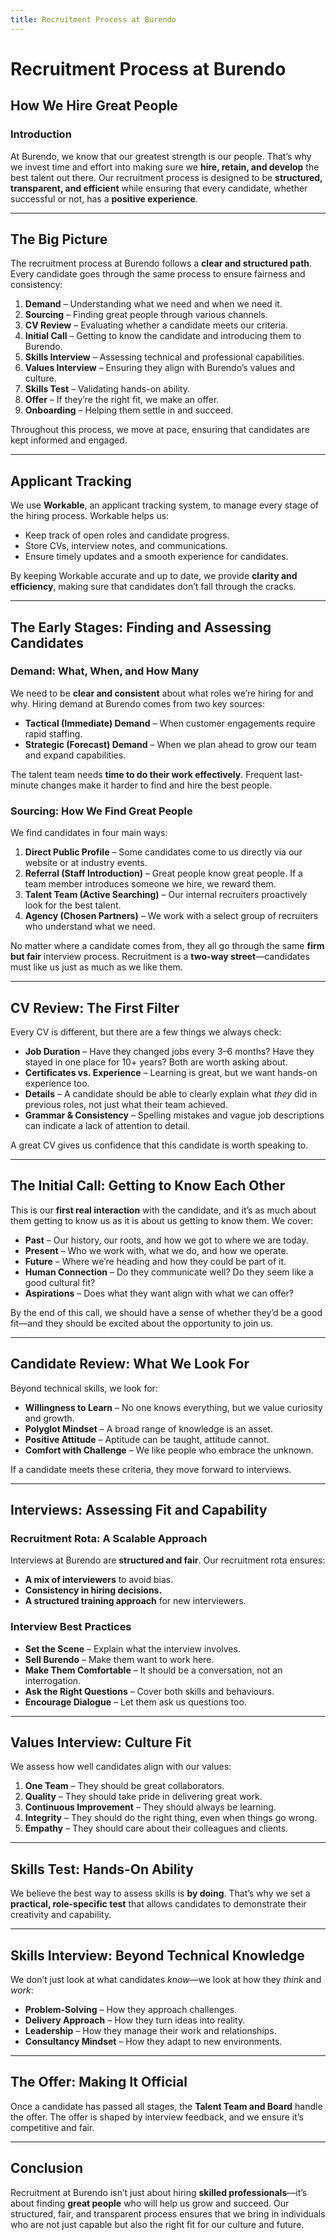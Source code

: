 ```yaml
---
title: Recruitment Process at Burendo
---
```

# Recruitment Process at Burendo

## How We Hire Great People

### Introduction

At Burendo, we know that our greatest strength is our people. That’s why we invest time and effort into making sure we **hire, retain, and develop** the best talent out there. Our recruitment process is designed to be **structured, transparent, and efficient** while ensuring that every candidate, whether successful or not, has a **positive experience**.

---

## The Big Picture

The recruitment process at Burendo follows a **clear and structured path**. Every candidate goes through the same process to ensure fairness and consistency:

1. **Demand** – Understanding what we need and when we need it.
2. **Sourcing** – Finding great people through various channels.
3. **CV Review** – Evaluating whether a candidate meets our criteria.
4. **Initial Call** – Getting to know the candidate and introducing them to Burendo.
5. **Skills Interview** – Assessing technical and professional capabilities.
6. **Values Interview** – Ensuring they align with Burendo’s values and culture.
7. **Skills Test** – Validating hands-on ability.
8. **Offer** – If they’re the right fit, we make an offer.
9. **Onboarding** – Helping them settle in and succeed.

Throughout this process, we move at pace, ensuring that candidates are kept informed and engaged.

---

## Applicant Tracking

We use **Workable**, an applicant tracking system, to manage every stage of the hiring process. Workable helps us:
- Keep track of open roles and candidate progress.
- Store CVs, interview notes, and communications.
- Ensure timely updates and a smooth experience for candidates.

By keeping Workable accurate and up to date, we provide **clarity and efficiency**, making sure that candidates don’t fall through the cracks.

---

## The Early Stages: Finding and Assessing Candidates

### Demand: What, When, and How Many

We need to be **clear and consistent** about what roles we’re hiring for and why. Hiring demand at Burendo comes from two key sources:

- **Tactical (Immediate) Demand** – When customer engagements require rapid staffing.
- **Strategic (Forecast) Demand** – When we plan ahead to grow our team and expand capabilities.

The talent team needs **time to do their work effectively**. Frequent last-minute changes make it harder to find and hire the best people.

### Sourcing: How We Find Great People

We find candidates in four main ways:

1. **Direct Public Profile** – Some candidates come to us directly via our website or at industry events.
2. **Referral (Staff Introduction)** – Great people know great people. If a team member introduces someone we hire, we reward them.
3. **Talent Team (Active Searching)** – Our internal recruiters proactively look for the best talent.
4. **Agency (Chosen Partners)** – We work with a select group of recruiters who understand what we need.

No matter where a candidate comes from, they all go through the same **firm but fair** interview process. Recruitment is a **two-way street**—candidates must like us just as much as we like them.

---

## CV Review: The First Filter

Every CV is different, but there are a few things we always check:
- **Job Duration** – Have they changed jobs every 3–6 months? Have they stayed in one place for 10+ years? Both are worth asking about.
- **Certificates vs. Experience** – Learning is great, but we want hands-on experience too.
- **Details** – A candidate should be able to clearly explain what *they* did in previous roles, not just what their team achieved.
- **Grammar & Consistency** – Spelling mistakes and vague job descriptions can indicate a lack of attention to detail.

A great CV gives us confidence that this candidate is worth speaking to.

---

## The Initial Call: Getting to Know Each Other

This is our **first real interaction** with the candidate, and it’s as much about them getting to know us as it is about us getting to know them. We cover:

- **Past** – Our history, our roots, and how we got to where we are today.
- **Present** – Who we work with, what we do, and how we operate.
- **Future** – Where we’re heading and how they could be part of it.
- **Human Connection** – Do they communicate well? Do they seem like a good cultural fit?
- **Aspirations** – Does what they want align with what we can offer?

By the end of this call, we should have a sense of whether they’d be a good fit—and they should be excited about the opportunity to join us.

---

## Candidate Review: What We Look For

Beyond technical skills, we look for:
- **Willingness to Learn** – No one knows everything, but we value curiosity and growth.
- **Polyglot Mindset** – A broad range of knowledge is an asset.
- **Positive Attitude** – Aptitude can be taught, attitude cannot.
- **Comfort with Challenge** – We like people who embrace the unknown.

If a candidate meets these criteria, they move forward to interviews.

---

## Interviews: Assessing Fit and Capability

### Recruitment Rota: A Scalable Approach

Interviews at Burendo are **structured and fair**. Our recruitment rota ensures:
- **A mix of interviewers** to avoid bias.
- **Consistency in hiring decisions.**
- **A structured training approach** for new interviewers.

### Interview Best Practices
- **Set the Scene** – Explain what the interview involves.
- **Sell Burendo** – Make them want to work here.
- **Make Them Comfortable** – It should be a conversation, not an interrogation.
- **Ask the Right Questions** – Cover both skills and behaviours.
- **Encourage Dialogue** – Let them ask us questions too.

---

## Values Interview: Culture Fit

We assess how well candidates align with our values:
1. **One Team** – They should be great collaborators.
2. **Quality** – They should take pride in delivering great work.
3. **Continuous Improvement** – They should always be learning.
4. **Integrity** – They should do the right thing, even when things go wrong.
5. **Empathy** – They should care about their colleagues and clients.

---

## Skills Test: Hands-On Ability

We believe the best way to assess skills is **by doing**. That’s why we set a **practical, role-specific test** that allows candidates to demonstrate their creativity and capability.

---

## Skills Interview: Beyond Technical Knowledge

We don’t just look at what candidates *know*—we look at how they *think* and *work*:
- **Problem-Solving** – How they approach challenges.
- **Delivery Approach** – How they turn ideas into reality.
- **Leadership** – How they manage their work and relationships.
- **Consultancy Mindset** – How they adapt to new environments.

---

## The Offer: Making It Official

Once a candidate has passed all stages, the **Talent Team and Board** handle the offer. The offer is shaped by interview feedback, and we ensure it’s competitive and fair.

---

## Conclusion

Recruitment at Burendo isn’t just about hiring **skilled professionals**—it’s about finding **great people** who will help us grow and succeed. Our structured, fair, and transparent process ensures that we bring in individuals who are not just capable but also the right fit for our culture and future.
